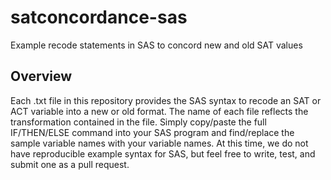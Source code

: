 # satconcordance-sas
Example recode statements in SAS to concord new and old SAT values

## Overview
Each .txt file in this repository provides the SAS syntax to recode an SAT or ACT variable into a new or old format. The name of each file reflects the transformation contained in the file. Simply copy/paste the full IF/THEN/ELSE command into your SAS program and find/replace the sample variable names with your variable names. At this time, we do not have reproducible example syntax for SAS, but feel free to write, test, and submit one as a pull request.